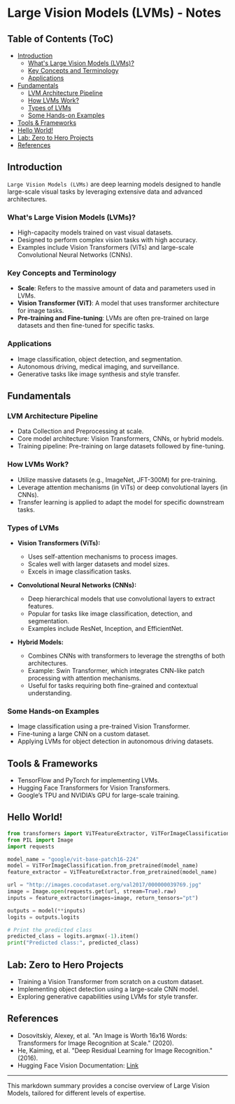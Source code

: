# Large Vision Models (LVMs) - Notes

## Table of Contents (ToC)
  - [Introduction](#introduction)
    - [What's Large Vision Models (LVMs)?](#whats-large-vision-models-lvms)
    - [Key Concepts and Terminology](#key-concepts-and-terminology)
    - [Applications](#applications)
  - [Fundamentals](#fundamentals)
    - [LVM Architecture Pipeline](#lvm-architecture-pipeline)
    - [How LVMs Work?](#how-lvms-work)
    - [Types of LVMs](#types-of-lvms)
    - [Some Hands-on Examples](#some-hands-on-examples)
  - [Tools \& Frameworks](#tools--frameworks)
  - [Hello World!](#hello-world)
  - [Lab: Zero to Hero Projects](#lab-zero-to-hero-projects)
  - [References](#references)

## Introduction

`Large Vision Models (LVMs)` are deep learning models designed to handle large-scale visual tasks by leveraging extensive data and advanced architectures.

### What's Large Vision Models (LVMs)?
- High-capacity models trained on vast visual datasets.
- Designed to perform complex vision tasks with high accuracy.
- Examples include Vision Transformers (ViTs) and large-scale Convolutional Neural Networks (CNNs).

### Key Concepts and Terminology
- **Scale**: Refers to the massive amount of data and parameters used in LVMs.
- **Vision Transformer (ViT)**: A model that uses transformer architecture for image tasks.
- **Pre-training and Fine-tuning**: LVMs are often pre-trained on large datasets and then fine-tuned for specific tasks.

### Applications
- Image classification, object detection, and segmentation.
- Autonomous driving, medical imaging, and surveillance.
- Generative tasks like image synthesis and style transfer.

## Fundamentals

### LVM Architecture Pipeline
- Data Collection and Preprocessing at scale.
- Core model architecture: Vision Transformers, CNNs, or hybrid models.
- Training pipeline: Pre-training on large datasets followed by fine-tuning.

### How LVMs Work?
- Utilize massive datasets (e.g., ImageNet, JFT-300M) for pre-training.
- Leverage attention mechanisms (in ViTs) or deep convolutional layers (in CNNs).
- Transfer learning is applied to adapt the model for specific downstream tasks.

### Types of LVMs

- **Vision Transformers (ViTs):**
  - Uses self-attention mechanisms to process images.
  - Scales well with larger datasets and model sizes.
  - Excels in image classification tasks.

- **Convolutional Neural Networks (CNNs):**
  - Deep hierarchical models that use convolutional layers to extract features.
  - Popular for tasks like image classification, detection, and segmentation.
  - Examples include ResNet, Inception, and EfficientNet.

- **Hybrid Models:**
  - Combines CNNs with transformers to leverage the strengths of both architectures.
  - Example: Swin Transformer, which integrates CNN-like patch processing with attention mechanisms.
  - Useful for tasks requiring both fine-grained and contextual understanding.

### Some Hands-on Examples
- Image classification using a pre-trained Vision Transformer.
- Fine-tuning a large CNN on a custom dataset.
- Applying LVMs for object detection in autonomous driving datasets.

## Tools & Frameworks
- TensorFlow and PyTorch for implementing LVMs.
- Hugging Face Transformers for Vision Transformers.
- Google’s TPU and NVIDIA’s GPU for large-scale training.

## Hello World!

```python
from transformers import ViTFeatureExtractor, ViTForImageClassification
from PIL import Image
import requests

model_name = "google/vit-base-patch16-224"
model = ViTForImageClassification.from_pretrained(model_name)
feature_extractor = ViTFeatureExtractor.from_pretrained(model_name)

url = "http://images.cocodataset.org/val2017/000000039769.jpg"
image = Image.open(requests.get(url, stream=True).raw)
inputs = feature_extractor(images=image, return_tensors="pt")

outputs = model(**inputs)
logits = outputs.logits

# Print the predicted class
predicted_class = logits.argmax(-1).item()
print("Predicted class:", predicted_class)
```

## Lab: Zero to Hero Projects
- Training a Vision Transformer from scratch on a custom dataset.
- Implementing object detection using a large-scale CNN model.
- Exploring generative capabilities using LVMs for style transfer.

## References
- Dosovitskiy, Alexey, et al. "An Image is Worth 16x16 Words: Transformers for Image Recognition at Scale." (2020).
- He, Kaiming, et al. "Deep Residual Learning for Image Recognition." (2016).
- Hugging Face Vision Documentation: [Link](https://huggingface.co/docs/transformers/model_doc/vit)

---

This markdown summary provides a concise overview of Large Vision Models, tailored for different levels of expertise.